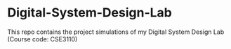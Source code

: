 # Digital-System-Design-Lab
This repo contains the project simulations of my Digital System Design Lab (Course code: CSE3110)
